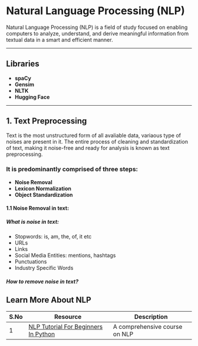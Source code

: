 # Natural Language Processing (NLP)

Natural Language Processing (NLP) is a field of study focused on enabling computers to analyze, understand, and derive meaningful information from textual data in a smart and efficient manner.

---

## Libraries

- **spaCy**
- **Gensim**
- **NLTK**
- **Hugging Face**

---

## 1. Text Preprocessing

Text is the most unstructured form of all avaliable data, variaous type of noises are present in it. The entire process of cleaning and standardization of text, making it noise-free and ready for analysis is known as text preprocessing.

### It is predominantly comprised of three steps:

- **Noise Removal**
- **Lexicon Normalization**
- **Object Standardization**

#### 1.1 Noise Removal in text:

##### What is noise in text:

- Stopwords: is, am, the, of, it etc
- URLs
- Links
- Social Media Entities: mentions, hashtags
- Punctuations
- Industry Specific Words

##### How to remove noise in text?

## Learn More About NLP

| S.No | Resource                                                                                                                             | Description                   |
| ---- | ------------------------------------------------------------------------------------------------------------------------------------ | ----------------------------- |
| 1    | [ NLP Tutorial For Beginners In Python](https://www.youtube.com/watch?v=3y2-IaBeIs0&list=PLeo1K3hjS3uuvuAXhYjV2lMEShq2UYSwX&index=2) | A comprehensive course on NLP |
